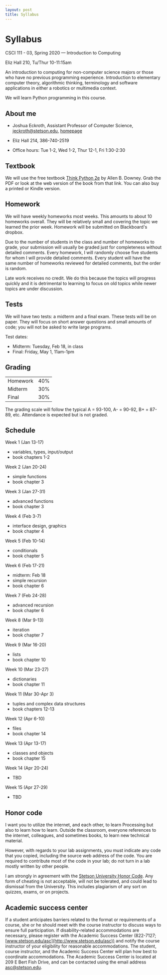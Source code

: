 ```yaml
---
layout: post
title: Syllabus
---
```


# Syllabus

CSCI 111 - 03, Spring 2020 &mdash; Introduction to Computing

Eliz Hall 210, Tu/Thur 10-11:15am

An introduction to computing for non-computer science majors or those who have no previous programming experience. Introduction to elementary computer theory, algorithmic thinking, terminology and software applications in either a robotics or multimedia context.

We will learn Python programming in this course.

## About me

- Joshua Eckroth, Assistant Professor of Computer Science, [jeckroth@stetson.edu](mailto:jeckroth@stetson.edu), [homepage](http://www2.stetson.edu/~jeckroth/)

- Eliz Hall 214, 386-740-2519

- Office hours: Tue 1-2, Wed 1-2, Thur 12-1, Fri 1:30-2:30

## Textbook

We will use the free textbook [Think Python 2e](https://greenteapress.com/wp/think-python-2e/) by Allen B. Downey. Grab the PDF or look at the web version of the book from that link. You can also buy a printed or Kindle version.

## Homework

We will have weekly homeworks most weeks. This amounts to about 10 homeworks overall. They will be relatively small and covering the topic we learned the prior week. Homework will be submitted on Blackboard's dropbox.

Due to the number of students in the class and number of homeworks to grade, your submission will usually be graded just for completeness without detailed comments. Every homework, I will randomly choose five students for whom I will provide detailed comments. Every student will have the same number of homeworks reviewed for detailed comments, but the order is random.

Late work receives no credit. We do this because the topics will progress quickly and it is detrimental to learning to focus on old topics while newer topics are under discussion.

## Tests

We will have two tests: a midterm and a final exam. These tests will be on paper. They will focus on short answer questions and small amounts of code; you will not be asked to write large programs.

Test dates:

- Midterm: Tuesday, Feb 18, in class
- Final: Friday, May 1, 11am-1pm

## Grading

<table>
<tr><td>Homework</td><td>40%</td></tr>
<tr><td>Midterm</td><td>30%</td></tr>
<tr><td>Final</td><td>30%</td></tr>
</table>

The grading scale will follow the typical A = 93-100, A- = 90-92, B+ = 87-89, etc. Attendance is expected but is not graded.

## Schedule

Week 1 (Jan 13-17)

- variables, types, input/output
- book chapters 1-2

Week 2 (Jan 20-24)

- simple functions
- book chapter 3

Week 3 (Jan 27-31)

- advanced functions
- book chapter 3

Week 4 (Feb 3-7)

- interface design, graphics
- book chapter 4

Week 5 (Feb 10-14)

- conditionals
- book chapter 5

Week 6 (Feb 17-21)

- midterm: Feb 18
- simple recursion
- book chapter 6

Week 7 (Feb 24-28)

- advanced recursion
- book chapter 6

Week 8 (Mar 9-13)

- iteration
- book chapter 7

Week 9 (Mar 16-20)

- lists
- book chapter 10

Week 10 (Mar 23-27)

- dictionaries
- book chapter 11

Week 11 (Mar 30-Apr 3)

- tuples and complex data structures
- book chapters 12-13

Week 12 (Apr 6-10)

- files
- book chapter 14

Week 13 (Apr 13-17)

- classes and objects
- book chapter 15

Week 14 (Apr 20-24)

- TBD

Week 15 (Apr 27-29)

- TBD

## Honor code

I want you to utilize the internet, and each other, to learn
Processing but also to learn how to learn. Outside the classroom,
everyone references to the internet, colleagues, and sometimes books,
to learn new technical material.

However, with regards to your lab assignments, you must indicate any
code that you copied, including the source web address of the
code. You are required to contribute most of the code in your lab; do
not turn in a lab mostly written by other people.

I am strongly in agreement with the
[Stetson University Honor Code](http://www.stetson.edu/other/honor-system/). Any
form of cheating is not acceptable, will not be tolerated, and could
lead to dismissal from the University. This includes plagiarism of any
sort on quizzes, exams, or on projects.

## Academic success center

If a student anticipates barriers related to the format or
requirements of a course, she or he should meet with the course
instructor to discuss ways to ensure full participation. If
disability-related accommodations are necessary, please register with
the Academic Success Center (822-7127;
[www.stetson.edu/asc](http://www.stetson.edu/asc)) and notify the
course instructor of your eligibility for reasonable
accommodations. The student, course instructor, and the Academic
Success Center will plan how best to coordinate accommodations. The
Academic Success Center is located at 209 E Bert Fish Drive, and can
be contacted using the email address
[asc@stetson.edu](mailto:asc@stetson.edu).

